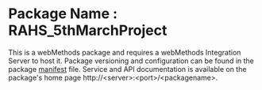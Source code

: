 # Package Name : RAHS_5thMarchProject
This is a webMethods package and requires a webMethods Integration Server to host it. Package versioning and configuration can be found in the package [manifest](./RAHS_5thMarchProject/manifest.v3) file. Service and API documentation is available on the package's home page http://&lt;server&gt;:&lt;port&gt;/&lt;packagename>.